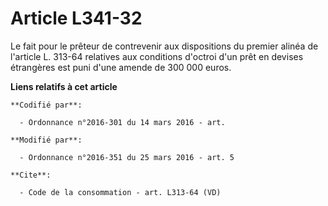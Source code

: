 # Article L341-32

Le fait pour le prêteur de contrevenir aux dispositions du premier alinéa de l'article L. 313-64 relatives aux conditions
d'octroi d'un prêt en devises étrangères est puni d'une amende de 300 000 euros.

**Liens relatifs à cet article**

	**Codifié par**:

	  - Ordonnance n°2016-301 du 14 mars 2016 - art.

	**Modifié par**:

	  - Ordonnance n°2016-351 du 25 mars 2016 - art. 5

	**Cite**:

	  - Code de la consommation - art. L313-64 (VD)
